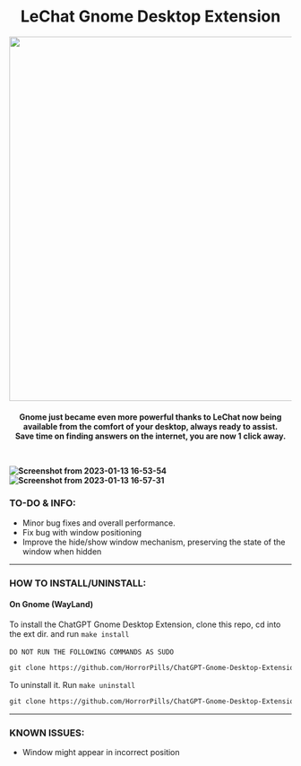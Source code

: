 <div align="center">
 <h1>LeChat Gnome Desktop Extension</h1>
 <img width="650" src="https://user-images.githubusercontent.com/119129086/213536496-c204f289-45d8-4d45-aaa9-ea72cec31143.png">
</div>

<h4><p align="center">
Gnome just became even more powerful thanks to LeChat now being available from the comfort of your desktop, always ready to assist. <br>Save time on finding answers on the internet, you are now 1 click away.
</p>

 <br>
 
![Screenshot from 2023-01-13 16-53-54](https://user-images.githubusercontent.com/21268783/212362417-1e06b82e-8abd-400a-9659-ba25611cd3ae.png)
![Screenshot from 2023-01-13 16-57-31](https://user-images.githubusercontent.com/21268783/212363907-ce25b9d3-dda9-4586-ae66-29fc2a118831.png)
 
### TO-DO & INFO:
- Minor bug fixes and overall performance.
- Fix bug with window positioning
- Improve the hide/show window mechanism, preserving the state of the window when hidden

---

### HOW TO INSTALL/UNINSTALL:

#### On Gnome (WayLand)

To install the ChatGPT Gnome Desktop Extension, clone this repo, cd into the ext dir. and run `make install`
<br>
<br>`DO NOT RUN THE FOLLOWING COMMANDS AS SUDO`
```ocaml
git clone https://github.com/HorrorPills/ChatGPT-Gnome-Desktop-Extension && cd ChatGPT-Gnome-Desktop-Extension && make install
```

To uninstall it. Run `make uninstall`
```ocaml
git clone https://github.com/HorrorPills/ChatGPT-Gnome-Desktop-Extension && cd ChatGPT-Gnome-Desktop-Extension && make uninstall
```

---

### KNOWN ISSUES:
- Window might appear in incorrect position


